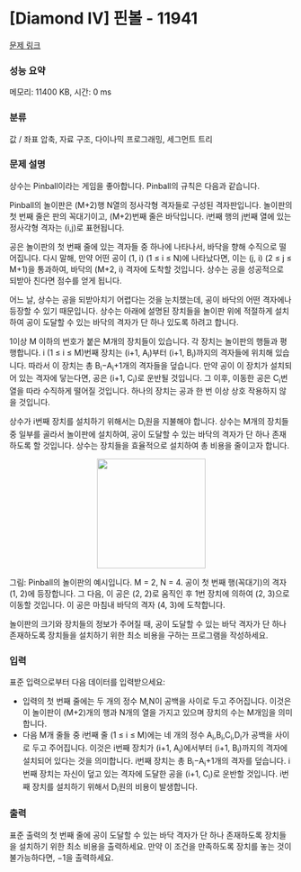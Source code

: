 # [Diamond IV] 핀볼 - 11941 

[문제 링크](https://www.acmicpc.net/problem/11941) 

### 성능 요약

메모리: 11400 KB, 시간: 0 ms

### 분류

값 / 좌표 압축, 자료 구조, 다이나믹 프로그래밍, 세그먼트 트리

### 문제 설명

<p>상수는 Pinball이라는 게임을 좋아합니다. Pinball의 규칙은 다음과 같습니다.</p>

<p>Pinball의 놀이판은 (M+2)행 N열의 정사각형 격자들로 구성된 격자판입니다. 놀이판의 첫 번째 줄은 판의 꼭대기이고, (M+2)번째 줄은 바닥입니다. i번째 행의 j번째 열에 있는 정사각형 격자는 (i,j)로 표현됩니다.</p>

<p>공은 놀이판의 첫 번째 줄에 있는 격자들 중 하나에 나타나서, 바닥을 향해 수직으로 떨어집니다. 다시 말해, 만약 어떤 공이 (1, i) (1 ≤ i ≤ N)에 나타났다면, 이는 (j, i) (2 ≤ j ≤ M+1)을 통과하여, 바닥의 (M+2, i) 격자에 도착할 것입니다. 상수는 공을 성공적으로 되받아 친다면 점수를 얻게 됩니다.</p>

<p>어느 날, 상수는 공을 되받아치기 어렵다는 것을 눈치챘는데, 공이 바닥의 어떤 격자에나 등장할 수 있기 때문입니다. 상수는 아래에 설명된 장치들을 놀이판 위에 적절하게 설치하여 공이 도달할 수 있는 바닥의 격자가 단 하나 있도록 하려고 합니다.</p>

<p>1이상 M 이하의 번호가 붙은 M개의 장치들이 있습니다. 각 장치는 놀이판의 행들과 평행합니다. i (1 ≤ i ≤ M)번째 장치는 (i+1, A<sub>i</sub>)부터 (i+1, B<sub>i</sub>)까지의 격자들에 위치해 있습니다. 따라서 이 장치는 총 B<sub>i</sub>−A<sub>i</sub>+1개의 격자들을 덮습니다. 만약 공이 이 장치가 설치되어 있는 격자에 닿는다면, 공은 (i+1, C<sub>i</sub>)로 운반될 것입니다. 그 이후, 이동한 공은 C<sub>i</sub>번 열을 따라 수직하게 떨어질 것입니다. 하나의 장치는 공과 한 번 이상 상호 작용하지 않을 것입니다.</p>

<p>상수가 i번째 장치를 설치하기 위해서는 D<sub>i</sub>원을 지불해야 합니다. 상수는 M개의 장치들 중 일부를 골라서 놀이판에 설치하여, 공이 도달할 수 있는 바닥의 격자가 단 하나 존재하도록 할 것입니다. 상수는 장치들을 효율적으로 설치하여 총 비용을 줄이고자 합니다.</p>

<p style="text-align:center"><img alt="" src="" style="height:195px; text-align:center; width:193px"></p>

<p>그림: Pinball의 놀이판의 예시입니다. M = 2, N = 4. 공이 첫 번째 행(꼭대기)의 격자 (1, 2)에 등장합니다. 그 다음, 이 공은 (2, 2)로 움직인 후 1번 장치에 의하여 (2, 3)으로 이동할 것입니다. 이 공은 마침내 바닥의 격자 (4, 3)에 도착합니다.</p>

<p>놀이판의 크기와 장치들의 정보가 주어질 때, 공이 도달할 수 있는 바닥 격자가 단 하나 존재하도록 장치들을 설치하기 위한 최소 비용을 구하는 프로그램을 작성하세요.</p>

### 입력 

 <p>표준 입력으로부터 다음 데이터를 입력받으세요:</p>

<ul>
	<li>입력의 첫 번째 줄에는 두 개의 정수 M,N이 공백을 사이로 두고 주어집니다. 이것은 이 놀이판이 (M+2)개의 행과 N개의 열을 가지고 있으며 장치의 수는 M개임을 의미합니다.</li>
	<li>다음 M개 줄들 중 i번째 줄 (1 ≤ i ≤ M)에는 네 개의 정수 A<sub>i</sub>,B<sub>i</sub>,C<sub>i</sub>,D<sub>i</sub>가 공백을 사이로 두고 주어집니다. 이것은 i번째 장치가 (i+1, A<sub>i</sub>)에서부터 (i+1, B<sub>i</sub>)까지의 격자에 설치되어 있다는 것을 의미합니다. i번째 장치는 총 B<sub>i</sub>−A<sub>i</sub>+1개의 격자를 덮습니다. i번째 장치는 자신이 덮고 있는 격자에 도달한 공을 (i+1, C<sub>i</sub>)로 운반할 것입니다. i번째 장치를 설치하기 위해서 D<sub>i</sub>원의 비용이 발생합니다.</li>
</ul>

### 출력 

 <p>표준 출력의 첫 번째 줄에 공이 도달할 수 있는 바닥 격자가 단 하나 존재하도록 장치들을 설치하기 위한 최소 비용을 출력하세요. 만약 이 조건을 만족하도록 장치를 놓는 것이 불가능하다면, −1을 출력하세요.</p>

